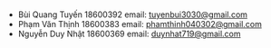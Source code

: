 #
- Bùi Quang Tuyến 18600392 email: tuyenbui3030@gmail.com 
- Phạm Văn Thịnh 18600383 email: phamthinh040302@gmail.com 
- Nguyễn Duy Nhật 18600369 email: duynhat719@gmail.com
